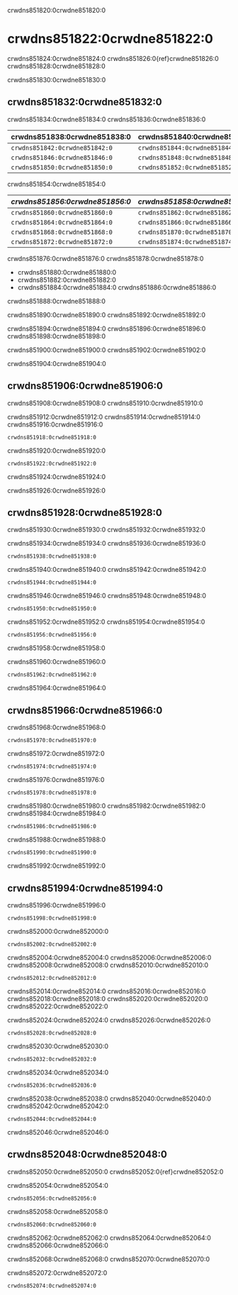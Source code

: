 crwdns851820:0crwdne851820:0
# crwdns851822:0crwdne851822:0

crwdns851824:0crwdne851824:0 crwdns851826:0{ref}crwdne851826:0 crwdns851828:0crwdne851828:0

crwdns851830:0crwdne851830:0
## crwdns851832:0crwdne851832:0

crwdns851834:0crwdne851834:0 crwdns851836:0crwdne851836:0

| **crwdns851838:0crwdne851838:0** | **crwdns851840:0crwdne851840:0** |
| -------------------------------- | -------------------------------- |
| `crwdns851842:0crwdne851842:0`   | `crwdns851844:0crwdne851844:0`   |
| `crwdns851846:0crwdne851846:0`   | `crwdns851848:0crwdne851848:0`   |
| `crwdns851850:0crwdne851850:0`   | `crwdns851852:0crwdne851852:0`   |

crwdns851854:0crwdne851854:0

| _crwdns851856:0crwdne851856:0_ | _crwdns851858:0crwdne851858:0_ |
| ------------------------------ | ------------------------------ |
| `crwdns851860:0crwdne851860:0` | `crwdns851862:0crwdne851862:0` |
| `crwdns851864:0crwdne851864:0` | `crwdns851866:0crwdne851866:0` |
| `crwdns851868:0crwdne851868:0` | `crwdns851870:0crwdne851870:0` |
| `crwdns851872:0crwdne851872:0` | `crwdns851874:0crwdne851874:0` |

crwdns851876:0crwdne851876:0 crwdns851878:0crwdne851878:0

- crwdns851880:0crwdne851880:0
- crwdns851882:0crwdne851882:0
- crwdns851884:0crwdne851884:0 crwdns851886:0crwdne851886:0

crwdns851888:0crwdne851888:0

crwdns851890:0crwdne851890:0 crwdns851892:0crwdne851892:0

crwdns851894:0crwdne851894:0 crwdns851896:0crwdne851896:0 crwdns851898:0crwdne851898:0

crwdns851900:0crwdne851900:0 crwdns851902:0crwdne851902:0

crwdns851904:0crwdne851904:0
## crwdns851906:0crwdne851906:0

crwdns851908:0crwdne851908:0 crwdns851910:0crwdne851910:0

crwdns851912:0crwdne851912:0 crwdns851914:0crwdne851914:0 crwdns851916:0crwdne851916:0

```
crwdns851918:0crwdne851918:0
```

crwdns851920:0crwdne851920:0

```
crwdns851922:0crwdne851922:0
```

crwdns851924:0crwdne851924:0

crwdns851926:0crwdne851926:0
## crwdns851928:0crwdne851928:0

crwdns851930:0crwdne851930:0 crwdns851932:0crwdne851932:0

crwdns851934:0crwdne851934:0 crwdns851936:0crwdne851936:0

```
crwdns851938:0crwdne851938:0
```

crwdns851940:0crwdne851940:0 crwdns851942:0crwdne851942:0

```
crwdns851944:0crwdne851944:0
```

crwdns851946:0crwdne851946:0 crwdns851948:0crwdne851948:0

```
crwdns851950:0crwdne851950:0
```

crwdns851952:0crwdne851952:0 crwdns851954:0crwdne851954:0

```
crwdns851956:0crwdne851956:0
```

crwdns851958:0crwdne851958:0

crwdns851960:0crwdne851960:0

```
crwdns851962:0crwdne851962:0
```

crwdns851964:0crwdne851964:0
## crwdns851966:0crwdne851966:0

crwdns851968:0crwdne851968:0

```
crwdns851970:0crwdne851970:0
```

crwdns851972:0crwdne851972:0

```
crwdns851974:0crwdne851974:0
```

crwdns851976:0crwdne851976:0

```
crwdns851978:0crwdne851978:0
```

crwdns851980:0crwdne851980:0 crwdns851982:0crwdne851982:0 crwdns851984:0crwdne851984:0

```
crwdns851986:0crwdne851986:0
```

crwdns851988:0crwdne851988:0

```
crwdns851990:0crwdne851990:0
```

crwdns851992:0crwdne851992:0
## crwdns851994:0crwdne851994:0

crwdns851996:0crwdne851996:0

```
crwdns851998:0crwdne851998:0
```

crwdns852000:0crwdne852000:0

```
crwdns852002:0crwdne852002:0
```

crwdns852004:0crwdne852004:0 crwdns852006:0crwdne852006:0 crwdns852008:0crwdne852008:0 crwdns852010:0crwdne852010:0

```
crwdns852012:0crwdne852012:0
```

crwdns852014:0crwdne852014:0 crwdns852016:0crwdne852016:0 crwdns852018:0crwdne852018:0 crwdns852020:0crwdne852020:0 crwdns852022:0crwdne852022:0

crwdns852024:0crwdne852024:0 crwdns852026:0crwdne852026:0

```
crwdns852028:0crwdne852028:0
```

crwdns852030:0crwdne852030:0

```
crwdns852032:0crwdne852032:0
```

crwdns852034:0crwdne852034:0

```
crwdns852036:0crwdne852036:0
```

crwdns852038:0crwdne852038:0 crwdns852040:0crwdne852040:0 crwdns852042:0crwdne852042:0

```
crwdns852044:0crwdne852044:0
```

crwdns852046:0crwdne852046:0
## crwdns852048:0crwdne852048:0

crwdns852050:0crwdne852050:0 crwdns852052:0{ref}crwdne852052:0

crwdns852054:0crwdne852054:0

```
crwdns852056:0crwdne852056:0
```

crwdns852058:0crwdne852058:0

```
crwdns852060:0crwdne852060:0
```

crwdns852062:0crwdne852062:0 crwdns852064:0crwdne852064:0 crwdns852066:0crwdne852066:0

crwdns852068:0crwdne852068:0 crwdns852070:0crwdne852070:0

crwdns852072:0crwdne852072:0

```
crwdns852074:0crwdne852074:0
```
